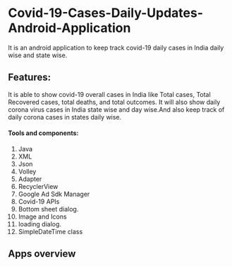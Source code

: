 # Covid-19-Cases-Daily-Updates-Android-Application
It is an android application to keep track covid-19 daily cases in India daily wise and state wise.

## Features:
It is able to show covid-19 overall cases in India like Total cases, Total Recovered cases, total deaths, and total outcomes. It will also show daily corona virus cases in India state wise and day wise.And also keep track of daily corona cases in states daily wise.
#### Tools and components:
 1. Java
 2. XML
 3. Json
 4. Volley
 5. Adapter
 5. RecyclerView
 6. Google Ad Sdk Manager
 7. Covid-19 APIs
 8. Bottom sheet dialog.
 9. Image and Icons
 13. loading dialog.
 18. SimpleDateTime class
## Apps overview
 
